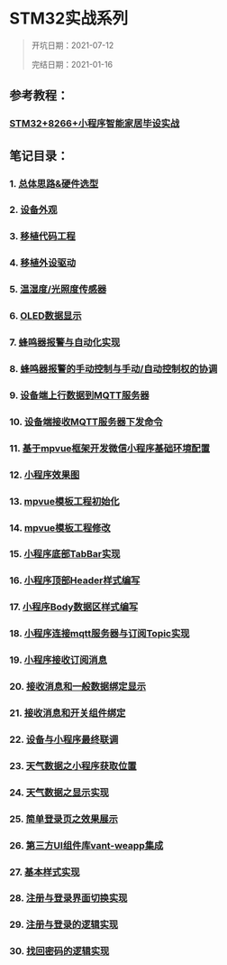 # STM32实战系列

> 开坑日期：2021-07-12
>
> 完结日期：2021-01-16

## 参考教程：

### [STM32+8266+小程序智能家居毕设实战](https://www.bilibili.com/video/BV1ae411W7yD?p=1)

## 笔记目录：

### 1. [总体思路&硬件选型](./1_总体思路&硬件选型.md)
### 2. [设备外观](./2_设备外观.md)
### 3. [移植代码工程](./3_移植代码工程.md)
### 4. [移植外设驱动](./4_移植外设驱动.md)
### 5. [温湿度/光照度传感器](./5_温湿度&光照度传感器采集实现.md)
### 6. [OLED数据显示](./6_OLED数据显示.md)
### 7. [蜂鸣器报警与自动化实现](./7_蜂鸣器报警的自动化.md)
### 8. [蜂鸣器报警的手动控制与手动/自动控制权的协调](./8_蜂鸣器报警的手动控制.md)
### 9. [设备端上行数据到MQTT服务器](./9_MQTT上行.md)
### 10. [设备端接收MQTT服务器下发命令](./10_MQTT下发.md)
### 11. [基于mpvue框架开发微信小程序基础环境配置](./11_mpvue框架环境配置.md)
### 12. [小程序效果图](./12_小程序效果图.md)
### 13. [mpvue模板工程初始化](./13_mpvue模板工程初始化.md)
### 14. [mpvue模板工程修改](./14_mpvue模板工程修改.md)
### 15. [小程序底部TabBar实现](./15_底部TabBar实现.md)
### 16. [小程序顶部Header样式编写](./16_Header样式编写.md)
### 17. [小程序Body数据区样式编写](./17_Body样式编写.md)
### 18. [小程序连接mqtt服务器与订阅Topic实现](./18_小程序连接mqtt服务器.md)
### 19. [小程序接收订阅消息](./19_接收订阅消息.md)
### 20. [接收消息和一般数据绑定显示](./20_接收消息和一般数据绑定显示.md)
### 21. [接收消息和开关组件绑定](./21_接收消息和开关组件绑定.md)
### 22. [设备与小程序最终联调](./22_设备与小程序最终联调.md)
### 23. [天气数据之小程序获取位置](./23_小程序获取位置.md)
### 24. [天气数据之显示实现](./24_天气数据显示实现.md)
### 25. [简单登录页之效果展示](./25_登录页效果展示.md)
### 26. [第三方UI组件库vant-weapp集成](./26_第三方UI组件库vant-weapp集成.md)
### 27. [基本样式实现](./27_基本样式实现.md)
### 28. [注册与登录界面切换实现](./28_注册与登录界面切换实现.md)
### 29. [注册与登录的逻辑实现](./29_注册与登录的逻辑实现.md)
### 30. [找回密码的逻辑实现](./30_找回密码的逻辑实现.md)